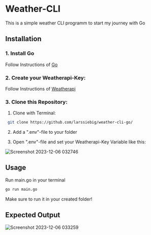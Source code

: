 # Weather-CLI

This is a simple weather CLI programm to start my journey with Go



## Installation

### 1. Install Go

Follow Instructions of [Go](https://go.dev/doc/install)

### 2. Create your Weatherapi-Key:


Follow Instructions of [Weatherapi](https://www.weatherapi.com/docs/)


### 3. Clone this Repository:

1. Clone with Terminal:
```bash
 git clone https://github.com/larssiebig/weather-cli-go/
```
2. Add a ".env"-file to your folder

3. Open ".env"-file and set your Weatherapi-Key Variable like this:

![Screenshot 2023-12-06 032746](https://github.com/larssiebig/weather-cli-go/assets/100628580/617f6af0-9681-4eab-a20d-e4d2e422c77f)

## Usage
Run main.go in your terminal
```bash
go run main.go
```

Make sure to run it in your created folder!

## Expected Output
![Screenshot 2023-12-06 033259](https://github.com/larssiebig/weather-cli-go/assets/100628580/6a319a43-985e-4d88-8c8f-b2ad68ec9bd7)


